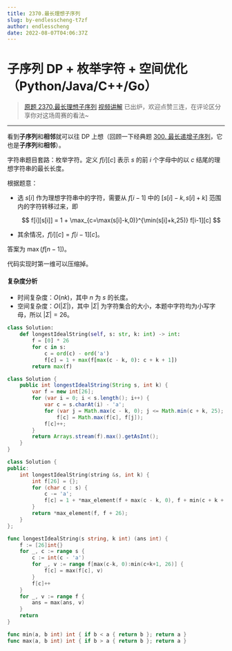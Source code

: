 ```yaml
---
title: 2370.最长理想子序列
slug: by-endlesscheng-t7zf
author: endlesscheng
date: 2022-08-07T04:06:37Z
---
```

# 子序列 DP + 枚举字符 + 空间优化（Python/Java/C++/Go）
 
> [原题 2370.最长理想子序列](https://leetcode.cn/problems/longest-ideal-subsequence)
[视频讲解](https://www.bilibili.com/video/BV1CN4y1V7uE) 已出炉，欢迎点赞三连，在评论区分享你对这场周赛的看法~
 
---

看到**子序列**和**相邻**就可以往 DP 上想（回顾一下经典题 [300. 最长递增子序列](https://leetcode.cn/problems/longest-increasing-subsequence/)，它也是**子序列**和**相邻**）。

字符串题目套路：枚举字符。定义 $f[i][c]$ 表示 $s$ 的前 $i$ 个字母中的以 $c$ 结尾的理想字符串的最长长度。

根据题意：

- 选 $s[i]$ 作为理想字符串中的字符，需要从 $f[i-1]$ 中的 $[s[i]-k,s[i]+k]$ 范围内的字符转移过来，即

  $$
  f[i][s[i]] = 1 + \max_{c=\max(s[i]-k,0)}^{\min(s[i]+k,25)} f[i-1][c]
  $$

- 其余情况，$f[i][c] = f[i-1][c]$。

答案为 $\max(f[n-1])$。

代码实现时第一维可以压缩掉。

#### 复杂度分析

- 时间复杂度：$O(nk)$，其中 $n$ 为 $s$ 的长度。
- 空间复杂度：$O(|\Sigma|)$，其中 $|\Sigma|$ 为字符集合的大小，本题中字符均为小写字母，所以 $|\Sigma|=26$。

```py [sol1-Python3]
class Solution:
    def longestIdealString(self, s: str, k: int) -> int:
        f = [0] * 26
        for c in s:
            c = ord(c) - ord('a')
            f[c] = 1 + max(f[max(c - k, 0): c + k + 1])
        return max(f)
```

```java [sol1-Java]
class Solution {
    public int longestIdealString(String s, int k) {
        var f = new int[26];
        for (var i = 0; i < s.length(); i++) {
            var c = s.charAt(i) - 'a';
            for (var j = Math.max(c - k, 0); j <= Math.min(c + k, 25); j++)
                f[c] = Math.max(f[c], f[j]);
            f[c]++;
        }
        return Arrays.stream(f).max().getAsInt();
    }
}
```

```cpp [sol1-C++]
class Solution {
public:
    int longestIdealString(string &s, int k) {
        int f[26] = {};
        for (char c : s) {
            c -= 'a';
            f[c] = 1 + *max_element(f + max(c - k, 0), f + min(c + k + 1, 26));
        }
        return *max_element(f, f + 26);
    }
};
```

```go [sol1-Go]
func longestIdealString(s string, k int) (ans int) {
	f := [26]int{}
	for _, c := range s {
		c := int(c - 'a')
		for _, v := range f[max(c-k, 0):min(c+k+1, 26)] {
			f[c] = max(f[c], v)
		}
		f[c]++
	}
	for _, v := range f {
		ans = max(ans, v)
	}
	return
}

func min(a, b int) int { if b < a { return b }; return a }
func max(a, b int) int { if b > a { return b }; return a }
```

